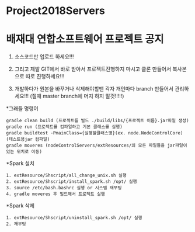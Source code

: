 # Project2018Servers

<h1>배재대 연합소프트웨어 프로젝트 공지</h1>

1. 소스코드만 업로드 하세요!!!

2. 그리고 제발 GIT에서 바로 받아서 프로젝트진행하지 마시고 클론 만들어서 복사본으로 따로 진행하세요!!!

3. 개발하다가 원본을 바꾸거나 삭제해야할땐 각자 개인마다 branch 만들어서 관리하세요!!! (절때 master branch에 머지 하지 말것!!!!!)

*그래들 명령어

    gradle clean build (프로젝트를 빌드 ./build/libs/{프로젝트 이름}.jar파일 생성)
    gradle run (프로젝트를 컴파일하고 기본 클래스를 실행)
    gradle buildtest -PmainClass={실행할클래스명}(ex. node.NodeControlCore) (테스트용jar 컴파일)
    gradle moveres (nodeControlServers/extResources/의 모든 파일들을 jar파일이 있는 위치로 이동)
   
   
*Spark 설치

    1. extResource/Shscript/all_change_unix.sh 실행
    2. extResource/Shscript/install_spark.sh /opt/ 실행
    3. source /etc/bash.bashrc 실행 or 시스템 재부팅
    4. gradle moveres 후 빌드해서 프로젝트 실행
    
    
*Spark 삭제
    
    1. extResource/Shscript/uninstall_spark.sh /opt/ 실행
    2. 재부팅 
